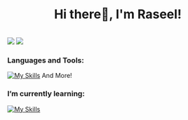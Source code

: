 <h1 align="center"> Hi there👋, I'm Raseel! </h1>


<br>
<a href="https://www.linkedin.com/in/raseel-alrawdhan-8aa7732b6?utm_source=share&utm_campaign=share_via&utm_content=profile&utm_medium=ios_app"><img src="https://img.shields.io/badge/-Linkedin-0077B5?style=flat&logo=Linkedin&logoColor=white"/></a> <a href="mailto:raseelalrawdhan@hotmail.com"><img src="https://img.shields.io/badge/-raseelalrawdhan@hotmail.com-D14836?style=flat&logo=Gmail&logoColor=white"/></a>


### Languages and Tools:
[![My Skills](https://skillicons.dev/icons?i=py,html,css,js,php,java,r,firebase,flutter,github,mysql,figma,vscode)](https://skillicons.dev) And More!
<br>
### I’m currently learning: 
[![My Skills](https://skillicons.dev/icons?i=fastapi,docker,postgres)](https://skillicons.dev)
